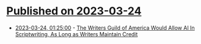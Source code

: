 # [Published on 2023-03-24](index.md)

* [2023-03-24, 01:25:00](https://slashdot.org/story/23/03/24/0012251/the-writers-guild-of-america-would-allow-ai-in-scriptwriting-as-long-as-writers-maintain-credit?utm_source=rss1.0mainlinkanon&utm_medium=feed) - [The Writers Guild of America Would Allow AI In Scriptwriting, As Long as Writers Maintain Credit](https://slashdot.org/story/23/03/24/0012251/the-writers-guild-of-america-would-allow-ai-in-scriptwriting-as-long-as-writers-maintain-credit?utm_source=rss1.0mainlinkanon&utm_medium=feed)
